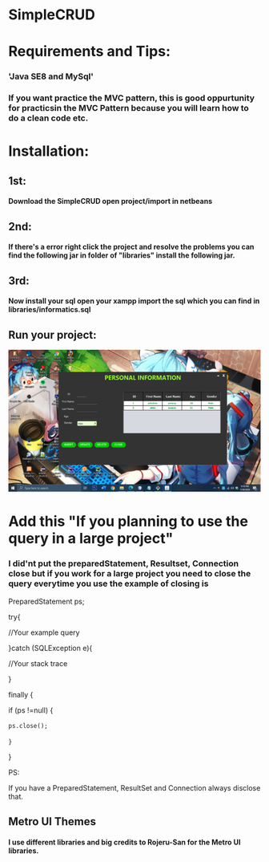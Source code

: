 # SimpleCRUD

<h1>Requirements and Tips: </h1>
<h3>'Java SE8 and MySql'</h3>
<h3>If you want practice the MVC pattern, this is good oppurtunity for practicsin the MVC Pattern because you will learn how to do a clean code etc.</h3>






<h1>Installation: </h1>
<h2>1st: </h2>
<h4>Download the SimpleCRUD open project/import in netbeans</h4>
<h2>2nd: </h2>
<h4>If there's a error right click the project and resolve the problems you can find the following jar in folder of "libraries" install the following jar.</h4>
<h2>3rd: </h2>
<h4>Now install your sql open your xampp import the sql which you can find in libraries/informatics.sql</h4>
<h2>Run your project: </h2>

![simplecrud](/images/1.png)

<h1> Add this "If you planning to use the query in a large project" </h1>

<h3>I did'nt put the preparedStatement, Resultset, Connection close but if you work for a large project you need to close the query everytime you use the example of closing is</h3>

 PreparedStatement ps;

try{

//Your example query

}catch (SQLException e){

//Your stack trace

}

finally {

if (ps !=null)
{

    ps.close();
    
    }
}

PS:

If you have a PreparedStatement, ResultSet and Connection always disclose that.

<h2>Metro UI Themes</h2>

<h4>I use different libraries and big credits to Rojeru-San for the Metro UI libraries.</h4>
